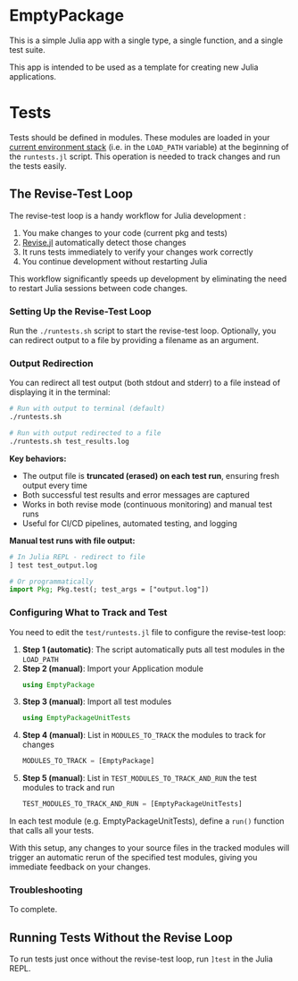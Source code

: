 # EmptyPackage

This is a simple Julia app with a single type, a single function, and a single test suite.

This app is intended to be used as a template for creating new Julia applications.

# Tests

Tests should be defined in modules.
These modules are loaded in your [current environment stack](https://docs.julialang.org/en/v1/manual/code-loading/#Environment-stacks) (i.e. in the `LOAD_PATH` variable) at the beginning of the `runtests.jl` script.
This operation is needed to track changes and run the tests easily.

## The Revise-Test Loop

The revise-test loop is a handy workflow for Julia development :
1. You make changes to your code (current pkg and tests)
2. [Revise.jl](https://timholy.github.io/Revise.jl/stable/) automatically detect those changes
3. It runs tests immediately to verify your changes work correctly
4. You continue development without restarting Julia

This workflow significantly speeds up development by eliminating the need to restart Julia sessions between code changes.

### Setting Up the Revise-Test Loop

Run the `./runtests.sh` script to start the revise-test loop. Optionally, you can redirect output to a file by providing a filename as an argument.

### Output Redirection

You can redirect all test output (both stdout and stderr) to a file instead of displaying it in the terminal:

```bash
# Run with output to terminal (default)
./runtests.sh

# Run with output redirected to a file
./runtests.sh test_results.log
```

**Key behaviors:**
- The output file is **truncated (erased) on each test run**, ensuring fresh output every time
- Both successful test results and error messages are captured
- Works in both revise mode (continuous monitoring) and manual test runs
- Useful for CI/CD pipelines, automated testing, and logging

**Manual test runs with file output:**
```julia
# In Julia REPL - redirect to file
] test test_output.log

# Or programmatically
import Pkg; Pkg.test(; test_args = ["output.log"])
```

### Configuring What to Track and Test

You need to edit the `test/runtests.jl` file to configure the revise-test loop:

1. **Step 1 (automatic)**: The script automatically puts all test modules in the `LOAD_PATH`
2. **Step 2 (manual)**: Import your Application module
   ```julia
   using EmptyPackage
   ```
3. **Step 3 (manual)**: Import all test modules
   ```julia
   using EmptyPackageUnitTests
   ```
4. **Step 4 (manual)**: List in `MODULES_TO_TRACK` the modules to track for changes
   ```julia
   MODULES_TO_TRACK = [EmptyPackage]
   ```
5. **Step 5 (manual)**: List in `TEST_MODULES_TO_TRACK_AND_RUN` the test modules to track and run
   ```julia
   TEST_MODULES_TO_TRACK_AND_RUN = [EmptyPackageUnitTests]
   ```

In each test module (e.g. EmptyPackageUnitTests), define a `run()` function that calls all your tests.

With this setup, any changes to your source files in the tracked modules will trigger an automatic rerun of the specified test modules, giving you immediate feedback on your changes.

### Troubleshooting

To complete.

## Running Tests Without the Revise Loop

To run tests just once without the revise-test loop, run `]test` in the Julia REPL.
